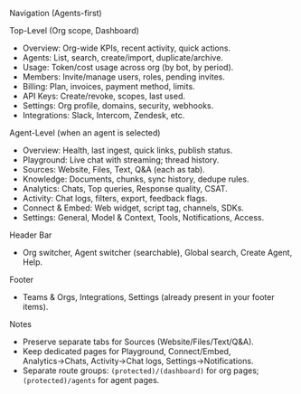 Navigation (Agents-first)

Top-Level (Org scope, Dashboard)

- Overview: Org-wide KPIs, recent activity, quick actions.
- Agents: List, search, create/import, duplicate/archive.
- Usage: Token/cost usage across org (by bot, by period).
- Members: Invite/manage users, roles, pending invites.
- Billing: Plan, invoices, payment method, limits.
- API Keys: Create/revoke, scopes, last used.
- Settings: Org profile, domains, security, webhooks.
- Integrations: Slack, Intercom, Zendesk, etc.

Agent-Level (when an agent is selected)

- Overview: Health, last ingest, quick links, publish status.
- Playground: Live chat with streaming; thread history.
- Sources: Website, Files, Text, Q&A (each as tab).
- Knowledge: Documents, chunks, sync history, dedupe rules.
- Analytics: Chats, Top queries, Response quality, CSAT.
- Activity: Chat logs, filters, export, feedback flags.
- Connect & Embed: Web widget, script tag, channels, SDKs.
- Settings: General, Model & Context, Tools, Notifications, Access.

Header Bar

- Org switcher, Agent switcher (searchable), Global search, Create Agent, Help.

Footer

- Teams & Orgs, Integrations, Settings (already present in your footer items).

Notes

- Preserve separate tabs for Sources (Website/Files/Text/Q&A).
- Keep dedicated pages for Playground, Connect/Embed, Analytics→Chats, Activity→Chat logs, Settings→Notifications.
- Separate route groups: `(protected)/(dashboard)` for org pages; `(protected)/agents` for agent pages.
